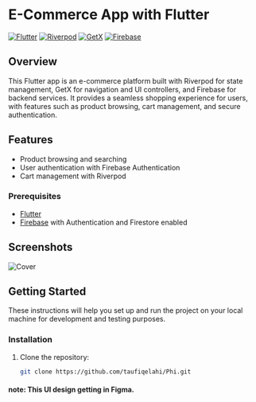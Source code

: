 # E-Commerce App with Flutter


[![Flutter](https://img.shields.io/badge/Flutter-2.8.0-blue.svg)](https://flutter.dev/)
[![Riverpod](https://img.shields.io/badge/Riverpod-1.0.3-green.svg)](https://pub.dev/packages/riverpod)
[![GetX](https://img.shields.io/badge/GetX-4.6.1-blueviolet.svg)](https://pub.dev/packages/get)
[![Firebase](https://img.shields.io/badge/Firebase-9.0.0-orange.svg)](https://pub.dev/packages/firebase)

## Overview

This Flutter app is an e-commerce platform built with Riverpod for state management, GetX for navigation and UI controllers, and Firebase for backend services. It provides a seamless shopping experience for users, with features such as product browsing, cart management, and secure authentication.

## Features

- Product browsing and searching
- User authentication with Firebase Authentication
- Cart management with Riverpod


### Prerequisites

- [Flutter](https://flutter.dev/docs/get-started/install)
- [Firebase](https://console.firebase.google.com/) with Authentication and Firestore enabled



## Screenshots

![Cover](https://github.com/taufiqelahi/Phi/assets/91239229/f70f623d-d3b6-466d-a990-a9d178c7d438)


## Getting Started

These instructions will help you set up and run the project on your local machine for development and testing purposes.

### Installation

1. Clone the repository:

   ```bash
   git clone https://github.com/taufiqelahi/Phi.git


#### note: This UI design getting in Figma. 
   

